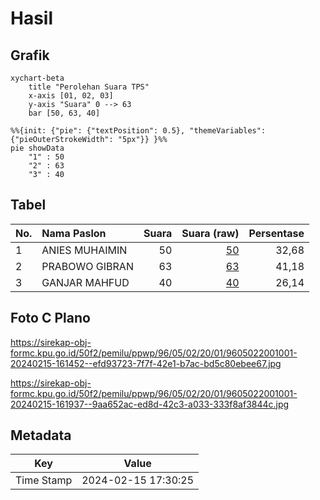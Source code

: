 # Hasil

## Grafik

```mermaid
xychart-beta
    title "Perolehan Suara TPS"
    x-axis [01, 02, 03]
    y-axis "Suara" 0 --> 63
    bar [50, 63, 40]
```

```mermaid
%%{init: {"pie": {"textPosition": 0.5}, "themeVariables": {"pieOuterStrokeWidth": "5px"}} }%%
pie showData
    "1" : 50
    "2" : 63
    "3" : 40
```

## Tabel

| No. | Nama Paslon    | Suara | Suara (raw) | Persentase |
|:--- |:-------------- | -----:| -----------:| ----------:|
| 1   | ANIES MUHAIMIN | 50    | [50][p-1]   | 32,68      |
| 2   | PRABOWO GIBRAN | 63    | [63][p-2]   | 41,18      |
| 3   | GANJAR MAHFUD  | 40    | [40][p-3]   | 26,14      |


[p-1]: https://github.com/gigit-pemilu/pemilu-2024-96-papua-barat-daya/blob/main/pilpres/hitung-suara/sub/96-papua-barat-daya/sub/05-maybrat/sub/02-aifat-utara/sub/2001-ayawasi/sub/001-tps/sub/paslon-1.txt
[p-2]: https://github.com/gigit-pemilu/pemilu-2024-96-papua-barat-daya/blob/main/pilpres/hitung-suara/sub/96-papua-barat-daya/sub/05-maybrat/sub/02-aifat-utara/sub/2001-ayawasi/sub/001-tps/sub/paslon-2.txt
[p-3]: https://github.com/gigit-pemilu/pemilu-2024-96-papua-barat-daya/blob/main/pilpres/hitung-suara/sub/96-papua-barat-daya/sub/05-maybrat/sub/02-aifat-utara/sub/2001-ayawasi/sub/001-tps/sub/paslon-3.txt

## Foto C Plano

https://sirekap-obj-formc.kpu.go.id/50f2/pemilu/ppwp/96/05/02/20/01/9605022001001-20240215-161452--efd93723-7f7f-42e1-b7ac-bd5c80ebee67.jpg

https://sirekap-obj-formc.kpu.go.id/50f2/pemilu/ppwp/96/05/02/20/01/9605022001001-20240215-161937--9aa652ac-ed8d-42c3-a033-333f8af3844c.jpg


## Metadata

| Key        | Value               |
| ---------- | ------------------- |
| Time Stamp | 2024-02-15 17:30:25 |



